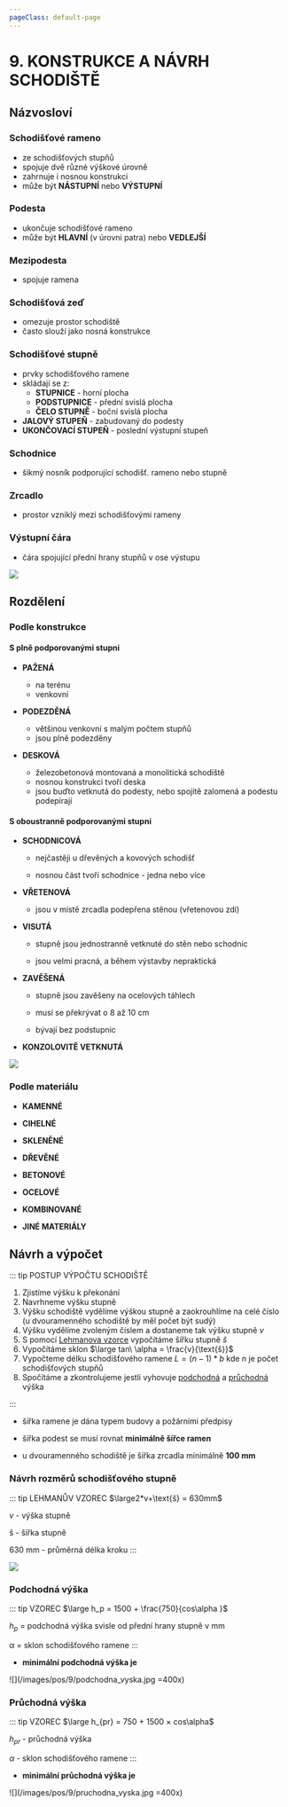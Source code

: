 ```yaml
---
pageClass: default-page
---
```


# 9. KONSTRUKCE A NÁVRH SCHODIŠTĚ

## Názvosloví

### Schodišťové rameno

- ze schodišťových stupňů
- spojuje dvě různé výškové úrovně
- zahrnuje i nosnou konstrukci
- může být **NÁSTUPNÍ** nebo **VÝSTUPNÍ**

### Podesta

- ukončuje schodišťové rameno
- může být **HLAVNÍ** (v úrovni patra) nebo **VEDLEJŠÍ**

### Mezipodesta

- spojuje ramena

### Schodišťová zeď

- omezuje prostor schodiště
- často slouží jako nosná konstrukce

### Schodišťové stupně

- prvky schodišťového ramene
- skládají se z:
  - **STUPNICE** - horní plocha
  - **PODSTUPNICE** - přední svislá plocha
  - **ČELO STUPNĚ** - boční svislá plocha
- **JALOVÝ STUPEŇ** - zabudovaný do podesty
- **UKONČOVACÍ STUPEŇ** - poslední výstupní stupeň

### Schodnice

- šikmý nosník podporující schodišť. rameno nebo stupně

### Zrcadlo

- prostor vzniklý mezi schodišťovými rameny

### Výstupní čára

- čára spojující přední hrany stupňů v ose výstupu

![](/images/pos/9/nazvoslovi.jpg)

## Rozdělení

### Podle konstrukce

#### S plně podporovanými stupni

- **PAŽENÁ**

  - na terénu
  - venkovní

- **PODEZDĚNÁ**

  - většinou venkovní s malým počtem stupňů
  - jsou plně podezděny

- **DESKOVÁ**

  - železobetonová montovaná a monolitická schodiště
  - nosnou konstrukci tvoří deska
  - jsou buďto vetknutá do podesty, nebo spojitě zalomená a podestu podepírají

#### S oboustranně podporovanými stupni

- **SCHODNICOVÁ**

  - nejčastěji u dřevěných a kovových schodišť

  - nosnou část tvoří schodnice - jedna nebo více

- **VŘETENOVÁ**

  - jsou v místě zrcadla podepřena stěnou (vřetenovou zdí)

- **VISUTÁ**

  - stupně jsou jednostranně vetknuté do stěn nebo schodnic

  - jsou velmi pracná, a během výstavby nepraktická

- **ZAVĚŠENÁ**

  - stupně jsou zavěšeny na ocelových táhlech

  - musí se překrývat o 8 až 10 cm

  - bývají bez podstupnic

- **KONZOLOVITĚ VETKNUTÁ**

![](/images/pos/9/rozdeleni_konstrukce.jpg)

### Podle materiálu

- **KAMENNÉ**

- **CIHELNÉ**

- **SKLENĚNÉ**

- **DŘEVĚNÉ**

- **BETONOVÉ**

- **OCELOVÉ**

- **KOMBINOVANÉ**

- **JINÉ MATERIÁLY**

## Návrh a výpočet

::: tip POSTUP VÝPOČTU SCHODIŠTĚ

1. Zjistíme výšku k překonání
2. Navrhneme výšku stupně <Badge type="warning" text="150 - 180mm" vertical="middle" />
3. Výšku schodiště vydělíme výškou stupně a zaokrouhlíme na celé číslo (u dvouramenného schodiště by měl počet být sudý)
4. Výšku vydělíme zvoleným číslem a dostaneme tak výšku stupně $v$
5. S pomocí [Lehmanova vzorce](../9/#navrh-rozmeru-schodistoveho-stupne) vypočítáme šířku stupně $š$
6. Vypočítáme sklon $\large tan\ \alpha = \frac{v}{\text{š}}$
7. Vypočteme délku schodišťového ramene $L = (n-1) * b$ kde $n$ je počet schodišťových stupňů
8. Spočítáme a zkontrolujeme jestli vyhovuje [podchodná](../9/#podchodna-vyska) a [průchodná](../9/#pruchodna-vyska) výška

:::

- šířka ramene je dána typem budovy a požárními předpisy

- šířka podest se musí rovnat **minimálně šířce ramen**
- u dvouramenného schodiště je šířka zrcadla minimálně **100 mm**

### Návrh rozměrů schodišťového stupně

::: tip LEHMANŮV VZOREC
$\large2*v+\text{š} = 630mm$

$v$ - výška stupně

$\text{š}$ - šířka stupně

630 mm - průměrná délka kroku
:::

![](/images/pos/9/navrh_stupne.jpg)

### Podchodná výška

::: tip VZOREC
$\large h_p = 1500 + \frac{750}{cos\alpha }$

$h_p$ = podchodná výška svisle od přední hrany stupně v mm

$\alpha$ = sklon schodišťového ramene
:::

- **minimální podchodná výška je** <Badge type="warning" text="2100 mm" vertical="middle" />

![](/images/pos/9/podchodna_vyska.jpg =400x)

### Průchodná výška

::: tip VZOREC
$\large h_{pr} = 750 + 1500 × cos\alpha$

$h_{pr}$ - průchodná výška

$\alpha$ - sklon schodišťového ramene
:::

- **minimální průchodná výška je** <Badge type="warning" text="1900 mm" vertical="middle" />

![](/images/pos/9/pruchodna_vyska.jpg =400x)
